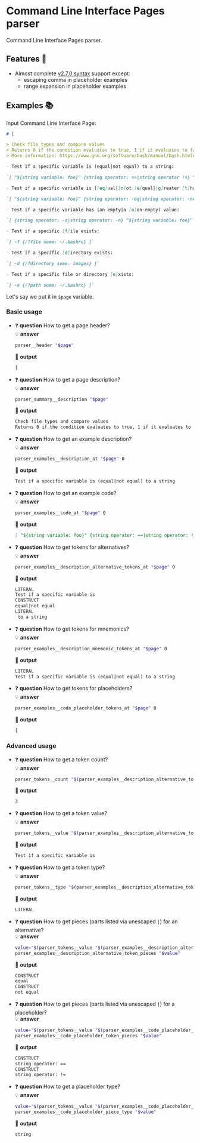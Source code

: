 # Command Line Interface Pages parser

Command Line Interface Pages parser.

## Features :rocket:

- Almost complete [v2.7.0 syntax](https://github.com/command-line-interface-pages/syntax/blob/main/base.md) support except:
  - escaping comma in placeholder examples
  - range expansion in placeholder examples

## Examples :books:

Input Command Line Interface Page:

```md
# [

> Check file types and compare values
> Returns 0 if the condition evaluates to true, 1 if it evaluates to false
> More information: https://www.gnu.org/software/bash/manual/bash.html#index-test

- Test if a specific variable is (equal|not equal) to a string:

`[ "${string variable: foo}" {string operator: ==|string operator !=} "{string string: Hello world!}" ]`

- Test if a specific variable is ([eq]ual|[n]ot [e]qual|[g]reater [t]han|[l]ess [t]han|[g]reater than or [e]qual|[l]ess than or [e]qual) to a number:

`[ "${string variable: foo}" {string operator: -eq|string operator: -ne|string operator: -gt|string operator: -lt|string operator: -ge|string operator: -le} {string number: 1} ]`

- Test if a specific variable has (an empty|a [n]on-empty) value:

`[ {string operator: -z|string operator: -n} "${string variable: foo}" ]`

- Test if a specific [f]ile exists:

`[ -f {/?file some: ~/.bashrc} ]`

- Test if a specific [d]irectory exists:

`[ -d {/?directory some: images} ]`

- Test if a specific file or directory [e]xists:

`[ -e {/?path some: ~/.bashrc} ]`
```

Let's say we put it in `$page` variable.

### Basic usage

- :question: **question** How to get a page header?  
  :bulb: **answer**

  ```bash
  parser__header "$page"
  ```

  :checkered_flag: **output**

  ```md
  [
  ```

- :question: **question** How to get a page description?  
  :bulb: **answer**

  ```bash
  parser_summary__description "$page"
  ```

  :checkered_flag: **output**

  ```md
  Check file types and compare values
  Returns 0 if the condition evaluates to true, 1 if it evaluates to false
  ```

- :question: **question** How to get an example description?  
  :bulb: **answer**

  ```bash
  parser_examples__description_at "$page" 0
  ```

  :checkered_flag: **output**

  ```md
  Test if a specific variable is (equal|not equal) to a string
  ```

- :question: **question** How to get an example code?  
  :bulb: **answer**

  ```bash
  parser_examples__code_at "$page" 0
  ```

  :checkered_flag: **output**

  ```md
  [ "${string variable: foo}" {string operator: ==|string operator: !=} "{string string: Hello world!}" ]
  ```

- :question: **question** How to get tokens for alternatives?  
  :bulb: **answer**

  ```bash
  parser_examples__description_alternative_tokens_at "$page" 0
  ```

  :checkered_flag: **output**

  ```md
  LITERAL
  Test if a specific variable is 
  CONSTRUCT
  equal|not equal
  LITERAL
   to a string
  ```

- :question: **question** How to get tokens for mnemonics?  
  :bulb: **answer**

  ```bash
  parser_examples__description_mnemonic_tokens_at "$page" 0
  ```

  :checkered_flag: **output**

  ```md
  LITERAL
  Test if a specific variable is (equal|not equal) to a string
  ```

- :question: **question** How to get tokens for placeholders?  
  :bulb: **answer**

  ```bash
  parser_examples__code_placeholder_tokens_at "$page" 0
  ```

  :checkered_flag: **output**

  ```md
  [
  ```

### Advanced usage

- :question: **question** How to get a token count?  
  :bulb: **answer**

  ```bash
  parser_tokens__count "$(parser_examples__description_alternative_tokens_at "$page" 0)"
  ```

  :checkered_flag: **output**

  ```md
  3
  ```

- :question: **question** How to get a token value?  
  :bulb: **answer**

  ```bash
  parser_tokens__value "$(parser_examples__description_alternative_tokens_at "$page" 0)" 0
  ```

  :checkered_flag: **output**

  ```md
  Test if a specific variable is 
  ```

- :question: **question** How to get a token type?  
  :bulb: **answer**

  ```bash
  parser_tokens__type "$(parser_examples__description_alternative_tokens_at "$page" 0)" 0
  ```

  :checkered_flag: **output**

  ```md
  LITERAL
  ```

- :question: **question** How to get pieces (parts listed via unescaped `|`) for an alternative?  
  :bulb: **answer**

  ```bash
  value="$(parser_tokens__value "$(parser_examples__description_alternative_tokens_at "$page" 0)" 1)"
  parser_examples__description_alternative_token_pieces "$value"
  ```

  :checkered_flag: **output**

  ```md
  CONSTRUCT
  equal
  CONSTRUCT
  not equal
  ```

- :question: **question** How to get pieces (parts listed via unescaped `|`) for a placeholder?  
  :bulb: **answer**

  ```bash
  value="$(parser_tokens__value "$(parser_examples__code_placeholder_tokens_at "$page" 0)" 3)"
  parser_examples__code_placeholder_token_pieces "$value"
  ```

  :checkered_flag: **output**

  ```md
  CONSTRUCT
  string operator: ==
  CONSTRUCT
  string operator: !=
  ```

- :question: **question** How to get a placeholder type?  
  :bulb: **answer**

  ```bash
  value="$(parser_tokens__value "$(parser_examples__code_placeholder_tokens_at "$page" 0)" 1)"
  parser_examples__code_placeholder_piece_type "$value"
  ```

  :checkered_flag: **output**

  ```md
  string
  ```
